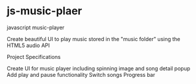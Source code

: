 # js-music-plaer
javascript music-player

Create beautiful UI to play music stored in the "music folder" using the HTML5 audio API


Project Specifications

Create UI for music player including spinning image and song detail popup
Add play and pause functionality
Switch songs
Progress bar
